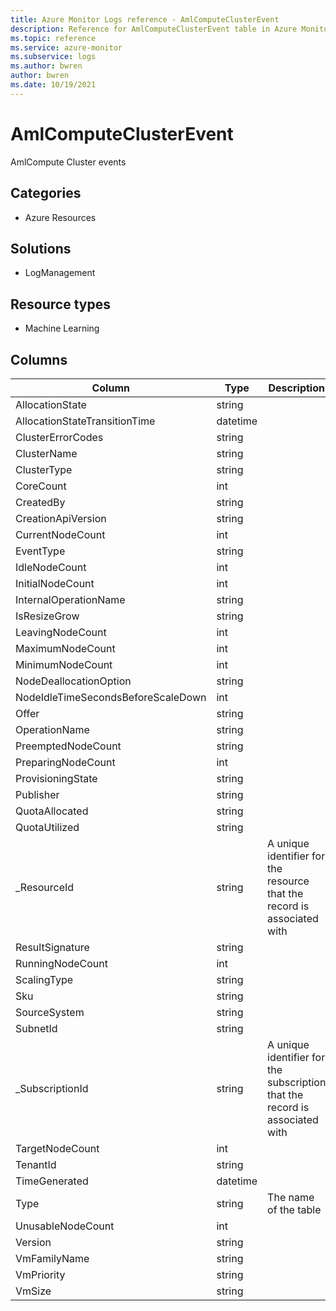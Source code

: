```yaml
---
title: Azure Monitor Logs reference - AmlComputeClusterEvent
description: Reference for AmlComputeClusterEvent table in Azure Monitor Logs.
ms.topic: reference
ms.service: azure-monitor
ms.subservice: logs
ms.author: bwren
author: bwren
ms.date: 10/19/2021
---
```


# AmlComputeClusterEvent

 AmlCompute Cluster events

## Categories

- Azure Resources
## Solutions

- LogManagement
## Resource types

- Machine Learning




## Columns

| Column | Type | Description |
| --- | --- | --- |
| AllocationState | string |  |
| AllocationStateTransitionTime | datetime |  |
| ClusterErrorCodes | string |  |
| ClusterName | string |  |
| ClusterType | string |  |
| CoreCount | int |  |
| CreatedBy | string |  |
| CreationApiVersion | string |  |
| CurrentNodeCount | int |  |
| EventType | string |  |
| IdleNodeCount | int |  |
| InitialNodeCount | int |  |
| InternalOperationName | string |  |
| IsResizeGrow | string |  |
| LeavingNodeCount | int |  |
| MaximumNodeCount | int |  |
| MinimumNodeCount | int |  |
| NodeDeallocationOption | string |  |
| NodeIdleTimeSecondsBeforeScaleDown | int |  |
| Offer | string |  |
| OperationName | string |  |
| PreemptedNodeCount | string |  |
| PreparingNodeCount | int |  |
| ProvisioningState | string |  |
| Publisher | string |  |
| QuotaAllocated | string |  |
| QuotaUtilized | string |  |
| _ResourceId | string | A unique identifier for the resource that the record is associated with |
| ResultSignature | string |  |
| RunningNodeCount | int |  |
| ScalingType | string |  |
| Sku | string |  |
| SourceSystem | string |  |
| SubnetId | string |  |
| _SubscriptionId | string | A unique identifier for the subscription that the record is associated with |
| TargetNodeCount | int |  |
| TenantId | string |  |
| TimeGenerated | datetime |  |
| Type | string | The name of the table |
| UnusableNodeCount | int |  |
| Version | string |  |
| VmFamilyName | string |  |
| VmPriority | string |  |
| VmSize | string |  |
